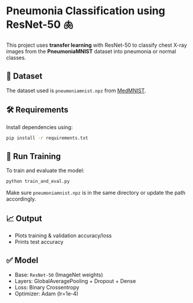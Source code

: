 # Pneumonia Classification using ResNet-50 🫁

This project uses **transfer learning** with ResNet-50 to classify chest X-ray images from the **PneumoniaMNIST** dataset into pneumonia or normal classes.

## 🧪 Dataset
The dataset used is `pneumoniamnist.npz` from [MedMNIST](https://medmnist.com/).

## 🛠️ Requirements
Install dependencies using:

```bash
pip install -r requirements.txt
```

## 🚀 Run Training
To train and evaluate the model:

```bash
python train_and_eval.py
```

Make sure `pneumoniamnist.npz` is in the same directory or update the path accordingly.

## 📈 Output
- Plots training & validation accuracy/loss
- Prints test accuracy

## ✅ Model
- Base: `ResNet-50` (ImageNet weights)
- Layers: GlobalAveragePooling + Dropout + Dense
- Loss: Binary Crossentropy
- Optimizer: Adam (lr=1e-4)
